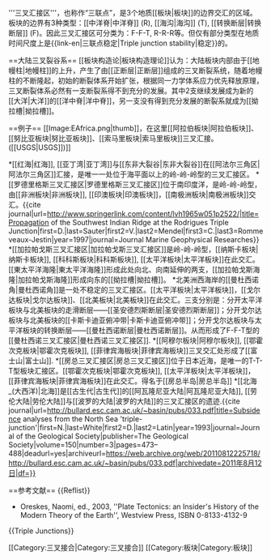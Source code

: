 '''三叉汇接区'''，也称作“三联点”，是3个地质[[板块|板块]]的边界交汇的区域。板块的边界有3种类型：[[中洋脊|中洋脊]] (R), [[海沟|海沟]] (T), [[转换断层|转换断层]] (F)。因此三叉汇接区可分类为：F-F-T, R-R-R等。但仅有部分类型在地质时间尺度上是{{link-en|三联点稳定|Triple junction stability|稳定}}的。 

==大陆三叉裂谷系==
[[板块构造论|板块构造理论]]认为：大陆板块内部由于[[地幔柱|地幔柱]]的上升，产生了由[[正断层|正断层]]组成的三叉断裂系统，随着地幔柱的不断隆起，初始的断裂体系开始扩张，根据同一力学体系应力优先释放原理，三叉断裂体系必然有一支断裂系得不到充分的发展。其中2支继续发展成为新的[[大洋|大洋]]的[[洋中脊|洋中脊]]，另一支没有得到充分发展的断裂系就成为[[拗拉槽|拗拉槽]]。 

==例子==
[[Image:EAfrica.png|thumb]]，在这里[[阿拉伯板块|阿拉伯板块]]、[[努比亚板块|努比亚板块]]、[[索马里板块|索马里板块]]三叉汇接。([[USGS|USGS]])]]
<!-- 檔案不存在 [[Image:Nootka_Fault.gif|right]]位于[[北美板块|北美板块]], [[探险家板块|探险家板块]], [[胡安·德富卡板块|胡安·德富卡板块]]的三叉汇接区。]] ，可從英文維基百科取得 -->
*[[红海|红海]], [[亚丁湾|亚丁湾]]与[[东非大裂谷|东非大裂谷]]在[[阿法尔三角区|阿法尔三角区]]汇接，是唯一一处位于海平面以上的岭-岭-岭型的三叉汇接区。
*[[罗德里格斯三叉汇接区|罗德里格斯三叉汇接区]]位于南印度洋，是岭-岭-岭型，由[[非洲板块|非洲板块]], [[印澳板块|印澳板块]]，[[南极洲板块|南极洲板块]]交汇。<ref>{{cite journal|url=http://www.springerlink.com/content/lvh1965w051p2522/|title=Propagation of the Southwest Indian Ridge at the Rodrigues Triple Junction|first=D.|last=Sauter|first2=V.|last2=Mendel|first3=C.|last3=Rommeveaux-Jestin|year=1997|journal=Journal Marine Geophysical Researches}}</ref>
*[[加拉帕戈斯三叉汇接区|加拉帕戈斯三叉汇接区]]是岭-岭-岭型，[[纳斯卡板块|纳斯卡板块]], [[科科斯板块|科科斯板块]], [[太平洋板块|太平洋板块]]在此交汇。[[東太平洋海隆|東太平洋海隆]]形成此处向北、向南延伸的两支，[[加拉帕戈斯海隆|加拉帕戈斯海隆]]形成向东的[[拗拉槽|拗拉槽]]。 
*北美洲西海岸的[[曼杜西诺角|曼杜西诺角]]是一处不稳定的三叉汇接区。[[太平洋板块|太平洋板块]]，[[戈尔达板块|戈尔达板块]]、[[北美板块|北美板块]]在此交汇。三支分别是：分开太平洋板块与北美板块的走滑断层——[[圣安德烈斯断层|圣安德烈斯断层]]；分开戈尔达板块与北美板块的[[卡斯卡迪亚俯冲带|卡斯卡迪亚俯冲带]]；分开戈尔达板块与太平洋板块的转换断层——[[曼杜西诺断层|曼杜西诺断层]]。从而形成了F-F-T型的[[曼杜西诺三叉汇接区|曼杜西诺三叉汇接区]].
*[[阿穆尔板块|阿穆尔板块]], [[鄂霍次克板块|鄂霍次克板块]], [[菲律宾海板块|菲律宾海板块]]三叉交汇处形成了[[富士山|富士山]].
*[[房总三叉汇接区|房总三叉汇接区]]位于日本近海，是唯一的T-T-T型板块汇接区。[[鄂霍次克板块|鄂霍次克板块]], [[太平洋板块|太平洋板块]]，[[菲律宾海板块|菲律宾海板块]]在此交汇。得名于[[房总半岛|房总半岛]]
*[[北海_(大西洋)|北海]]是[[古生代|古生代]]的[[阿瓦隆尼亚大陆|阿瓦隆尼亚大陆]], [[劳伦大陆|劳伦大陆]]与[[波罗的大陆|波罗的大陆]]的三叉汇接区的遗迹.<ref>{{cite journal|url=http://bullard.esc.cam.ac.uk/~basin/pubs/033.pdf|title=Subsidence analyses from the North Sea 'triple-junction'|first=N.|last=White|first2=D.|last2=Latin|year=1993|journal=Journal of the Geological Society|publisher=The Geological Society|volume=150|number=3|pages=473–488|deadurl=yes|archiveurl=https://web.archive.org/web/20110812225718/http://bullard.esc.cam.ac.uk/~basin/pubs/033.pdf|archivedate=2011年8月12日|df=}}</ref>
 
==参考文献==
{{Reflist}}
* Oreskes, Naomi, ed., 2003, ''Plate Tectonics: an Insider's History of the Modern Theory of the Earth'', Westview Press, ISBN 0-8133-4132-9

{{Triple Junctions}}

[[Category:三叉接合|Category:三叉接合]]
[[Category:板块|Category:板块]]